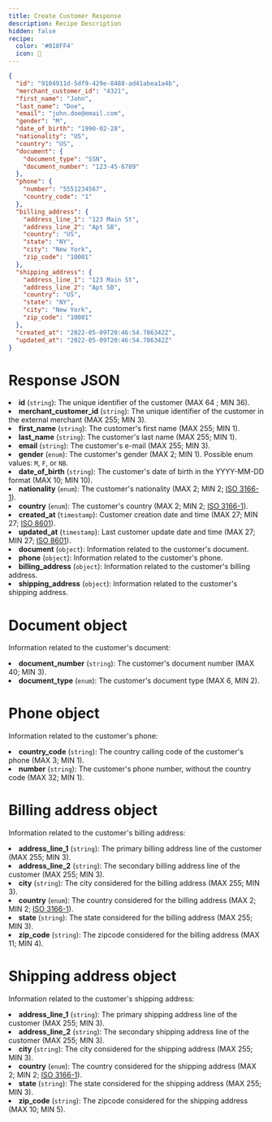 ```yaml
---
title: Create Customer Response
description: Recipe Description
hidden: false
recipe:
  color: '#018FF4'
  icon: 🦉
---
```

```json JSON
{
  "id": "9104911d-5df9-429e-8488-ad41abea1a4b",
  "merchant_customer_id": "4321",
  "first_name": "John",
  "last_name": "Doe",
  "email": "john.doe@email.com",
  "gender": "M",
  "date_of_birth": "1990-02-28",
  "nationality": "US",
  "country": "US",
  "document": {
    "document_type": "SSN",
    "document_number": "123-45-6789"
  },
  "phone": {
    "number": "5551234567",
    "country_code": "1"
  },
  "billing_address": {
    "address_line_1": "123 Main St",
    "address_line_2": "Apt 5B",
    "country": "US",
    "state": "NY",
    "city": "New York",
    "zip_code": "10001"
  },
  "shipping_address": {
    "address_line_1": "123 Main St",
    "address_line_2": "Apt 5B",
    "country": "US",
    "state": "NY",
    "city": "New York",
    "zip_code": "10001"
  },
  "created_at": "2022-05-09T20:46:54.786342Z",
  "updated_at": "2022-05-09T20:46:54.786342Z"
}
```

# Response JSON

<!-- json@1-11,15,19,27,35-37 -->

<li><b>id</b> (<code>string</code>): The unique identifier of the customer (MAX 64 ; MIN 36).</li>
  <li><b>merchant_customer_id</b> (<code>string</code>): The unique identifier of the customer in the external merchant (MAX 255; MIN 3).</li>
  <li><b>first_name</b> (<code>string</code>): The customer's first name (MAX 255; MIN 1).</li>
  <li><b>last_name</b> (<code>string</code>): The customer's last name (MAX 255; MIN 1).</li>
  <li><b>email</b> (<code>string</code>): The customer's e-mail (MAX 255; MIN 3).</li>
  <li><b>gender</b> (<code>enum</code>): The customer's gender (MAX 2; MIN 1). Possible enum values: <code>M</code>, <code>F</code>, or <code>NB</code>.</li>
  <li><b>date_of_birth</b> (<code>string</code>): The customer's date of birth in the YYYY-MM-DD format (MAX 10; MIN 10).</li>
  <li><b>nationality</b> (<code>enum</code>): The customer's nationality (MAX 2; MIN 2; <a href="country-reference">ISO 3166-1</a>).</li>
  <li><b>country</b> (<code>enum</code>): The customer's country (MAX 2; MIN 2; <a href="country-reference">ISO 3166-1</a>).</li>
  <li><b>created_at</b> (<code>timestamp</code>): Customer creation date and time (MAX 27; MIN 27; <a href="https://en.wikipedia.org/wiki/ISO_8601">ISO 8601</a>).</li>
  <li><b>updated_at</b> (<code>timestamp</code>): Last customer update date and time (MAX 27; MIN 27; <a href="https://en.wikipedia.org/wiki/ISO_8601">ISO 8601</a>).</li>
  <li><b>document</b> (<code>object</code>): Information related to the customer's document.</li>
<li><b>phone</b> (<code>object</code>): Information related to the customer's phone.</li>
<li><b>billing_address</b> (<code>object</code>): Information related to the customer's billing address.</li>
<li><b>shipping_address</b> (<code>object</code>): Information related to the customer's shipping address.</li>

# Document object

<!-- json@11-14 -->

Information related to the customer's document:

<li><b>document_number</b> (<code>string</code>): The customer's document number (MAX 40; MIN 3).</li>
      <li><b>document_type</b> (<code>enum</code>): The customer's document type (MAX 6, MIN 2).</li>

# Phone object

<!-- json@15-18 -->

Information related to the customer's phone:

<li><b>country_code</b> (<code>string</code>): The country calling code of the customer's phone (MAX 3; MIN 1).</li>
      <li><b>number</b> (<code>string</code>): The customer's phone number, without the country code (MAX 32; MIN 1).</li>

# Billing address object

<!-- json@19-26 -->

Information related to the customer's billing address:

<li><b>address_line_1</b> (<code>string</code>): The primary billing address line of the customer (MAX 255; MIN 3).</li>
      <li><b>address_line_2</b> (<code>string</code>): The secondary billing address line of the customer (MAX 255; MIN 3).</li>
      <li><b>city</b> (<code>string</code>): The city considered for the billing address (MAX 255; MIN 3).</li>
      <li><b>country</b> (<code>enum</code>): The country considered for the billing address (MAX 2; MIN 2; <a href="country-reference">ISO 3166-1</a>).</li>
      <li><b>state</b> (<code>string</code>): The state considered for the billing address (MAX 255; MIN 3).</li>
      <li><b>zip_code</b> (<code>string</code>): The zipcode considered for the billing address (MAX 11; MIN 4).</li>

# Shipping address object

<!-- json@27-34 -->

Information related to the customer's shipping address:

 <li><b>address_line_1</b> (<code>string</code>): The primary shipping address line of the customer (MAX 255; MIN 3).</li>
      <li><b>address_line_2</b> (<code>string</code>): The secondary shipping address line of the customer (MAX 255; MIN 3).</li>
      <li><b>city</b> (<code>string</code>): The city considered for the shipping address (MAX 255; MIN 3).</li>
      <li><b>country</b> (<code>enum</code>): The country considered for the shipping address (MAX 2; MIN 2; <a href="country-reference">ISO 3166-1</a>).</li>
      <li><b>state</b> (<code>string</code>): The state considered for the shipping address (MAX 255; MIN 3).</li>
      <li><b>zip_code</b> (<code>string</code>): The zipcode considered for the shipping address (MAX 10; MIN 5).</li>